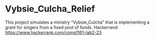 # Vybsie_Culcha_Relief
This project simulates a ministry “Vybsie_Culcha” that is implementing a grant for singers from a fixed pool of funds. Hackerrand: https://www.hackerrank.com/comp1161-lab2-23
